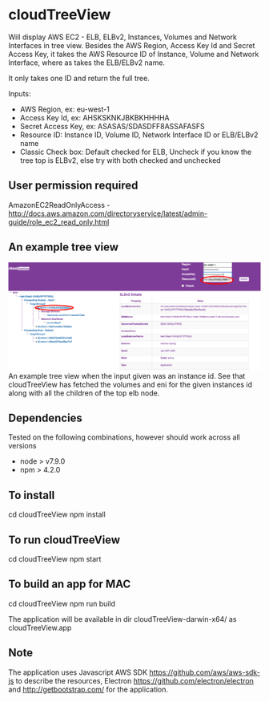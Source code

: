 # cloudTreeView
Will display AWS EC2 - ELB, ELBv2, Instances, Volumes and Network Interfaces in tree view. Besides the AWS Region, Access Key Id and Secret Access Key, it takes the AWS Resource ID of Instance, Volume and Network Interface, where as takes the ELB/ELBv2 name.

It only takes one ID and return the full tree.

Inputs:
- AWS Region, ex: eu-west-1
- Access Key Id, ex: AHSKSKNKJBKBKHHHHA
- Secret Access Key, ex: ASASAS/SDASDFF8ASSAFASFS
- Resource ID: Instance ID, Volume ID, Network Interface ID or ELB/ELBv2 name
- Classic Check box: Default checked for ELB, Uncheck if you know the tree top is ELBv2, else try with both checked and unchecked

## User permission required
AmazonEC2ReadOnlyAccess - http://docs.aws.amazon.com/directoryservice/latest/admin-guide/role_ec2_read_only.html

## An example tree view
![alt text](images/cloudTreeView.png)
An example tree view when the input given was an instance id. See that cloudTreeView has fetched the volumes and eni for the given instances id along with all the children of the top elb node.

## Dependencies
Tested on the following combinations, however should work across all versions
- node > v7.9.0
- npm > 4.2.0

## To install
cd cloudTreeView
npm install

## To run cloudTreeView
cd cloudTreeView
npm start

## To build an app for MAC
cd cloudTreeView
npm run build

The application will be available in dir cloudTreeView-darwin-x64/ as cloudTreeView.app

## Note
The application uses Javascript AWS SDK https://github.com/aws/aws-sdk-js to describe the resources, Electron https://github.com/electron/electron and http://getbootstrap.com/ for the application.
